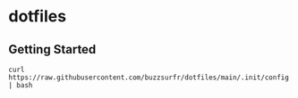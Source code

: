 # dotfiles

## Getting Started

```
curl https://raw.githubusercontent.com/buzzsurfr/dotfiles/main/.init/config | bash
```
